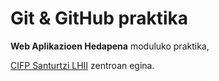 # Git & GitHub praktika



**Web Aplikazioen Hedapena** moduluko praktika,  

[CIFP Santurtzi LHII](https://www.fpsanturtzilh.eus/) zentroan egina.



